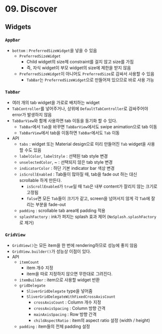 # 09. Discover

## Widgets

### `AppBar`

- `bottom` : `PreferredSizeWidget`을 넣을 수 있음
  - `PreferredSizeWidget`
    - Child widget의 size제 constraint를 걸지 않고 size를 가짐
    - 즉, 자식 widget이 부모 widget의 size에 제한을 받지 않음
  - `PreferredSizeWidget`이 아니어도 `PreferredSize`로 감싸서 사용할 수 있음
    - `TabBar`는 `PreferredSizeWidget`으로 만들어져 있으므로 바로 사용 가능

### `TabBar`

- 여러 개의 tab widget을 가로로 배치하는 widget
- `TabController`를 넣어주거나, 상위에 `DefaultTabController`로 감싸주어야 error가 발생하지 않음
- `TabBarView`와 함께 사용하면 tab 이동을 동기화 할 수 있다.
  - `TabBar`에서 `Tab`을 바꾸면 `TabBarView`에서도 swipe animation으로 tab 이동
  - `TabBarView`에서 tab을 이동하면 `TabBar`에서도 `Tab` 이동
- API
  - `tabs` : widget 또는 Material design으로 미리 만들어진 `Tab` widget을 사용할 수도 있음
  - `labelColor`, `labelStyle` : 선택된 tab style 변경
  - `unselectedColor`, ~ : 선택되지 않은 tab style 변경
  - `indicatorColor` : 하단 기본 indicator bar 색상 변경
  - `isScrollEnabled` : Tab들이 많아질 때, tab을 fade out 하는 대신 scrollable 하게 만든다.
    - `isScrollEnabled`가 `true`일 때 `Tab`은 내부 content가 잘리지 않는 크기로 고정됨
    - `false`면 모든 `Tab`들이 크기가 같고, screen을 넘어서지 않게 각 `Tab`에 잘리는 부분을 fade-out
  - `padding` : scrollable tab area에 padding 적용
  - `splashFactory` : ink가 퍼지는 splash 효과 제어 (`NoSplash.splashFactory`로 제거)

### `GridView`

- `GridView()`는 모든 item을 한 번에 rendering하므로 성능에 좋지 않음
- `GridView.builder()`가 성능상 이점이 있다.
- API
  - `itemCount`
    - item 개수 지정
    - item을 따로 지정하지 않으면 무한대로 그려진다.
  - `itemBuilder` : item으로 사용할 widget 반환
  - `gridDelegate`
    - `SliverGridDelegate` type을 넣어줌
    - `SliverGridDelegateWithFixedCrossAxisCount`
      - `crossAxisCount` : Column 개수 지정
      - `crossAxisSpacing` : Column 방향 간격
      - `mainAxisSpacing` : Row 방향 간격
      - `childAspectRatio` : item의 aspect ratio 설정 (width / height)
  - `padding` : item들의 전체 padding 설정